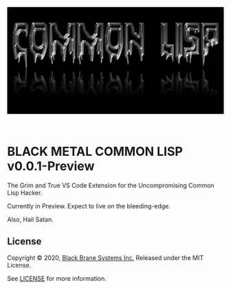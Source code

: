 <div style="text-align:center;vertical-align:middle;background-color:black;">
<img src="bmcl_logo.png">
</div>

&nbsp;

# BLACK METAL COMMON LISP v0.0.1-Preview

The Grim and True VS Code Extension for the Uncompromising Common Lisp Hacker.

Currently in Preview. Expect to live on the bleeding-edge.

Also, Hail Satan.

## License

Copyright &copy; 2020, [Black Brane Systems Inc.][blbr] Released under the MIT
License.

See [LICENSE](LICENSE) for more information.

[blbr]: https://blackbrane.com/
